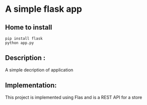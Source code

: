 # A simple flask app

## Home to install

```
pip install flask
python app.py
```

## Description :

A simple decription of application

## Implementation:

This project is implemented using Flas and is a REST API for a store
